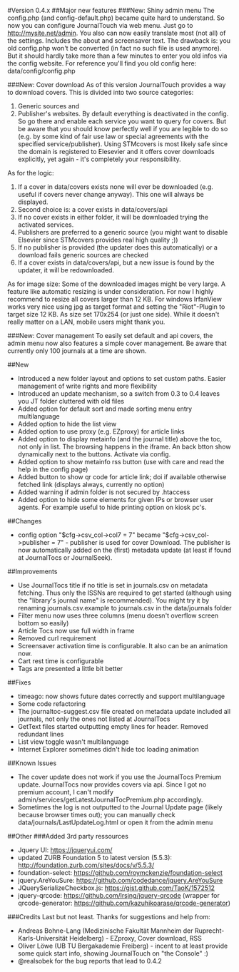 #Version 0.4.x
##Major new features
###New: Shiny admin menu
The config.php (and config-default.php) became quite hard to understand. So now you can configure JournalTouch via web menu. Just go to http://mysite.net/admin. You also can now easily translate most (not all) of the settings. Includes the about and screensaver text.
The drawback is: you old config.php won't be converted (in fact no such file is used anymore). But it should hardly take more than a few minutes to enter you old infos via the config website. For reference you'll find you old config here: data/config/config.php

###New: Cover download
As of this version JournalTouch provides a way to download covers. This is divided into two source categories:
1. Generic sources and
2. Publisher's websites.
By default everything is deactivated in the config. So go there and enable each service you want to query for covers.
But be aware that you should know perfectly well if you are legible to do so (e.g. by some kind of fair use law or special agreements with the specified service/publisher).
Using STMcovers is most likely safe since the domain is registered to Elesevier and it offers cover downloads explicitly, yet again - it's completely your responsibility.

As for the logic:
1.  If a cover in data/covers exists none will ever be downloaded (e.g. useful if
    covers never change anyway). This one will always be displayed.
2.  Second choice is: a cover exists in data/covers/api
3.  If no cover exists in either folder, it will be downloaded trying the activated services.
  1. Publishers are preferred to a generic source (you might want to disable Elsevier since STMcovers provides real high quality ;))
  2. If no publisher is provided (the updater does this automatically) or a download fails generic sources are checked
4.  If a cover exists in data/covers/api, but a new issue is found by the updater, it will be redownloaded.

As for image size:
Some of the downloaded images might be very large. A feature like automatic resizing is under consideration. For now I highly recommend to resize all covers larger than 12 KB. For windows IrfanView works very nice using jpg as target format and setting the "Riot"-Plugin to target size 12 KB. As size set 170x254 (or just one side).
While it doesn't really matter on a LAN, mobile users might thank you.


###New: Cover management
To easily set default and api covers, the admin menu now also features a simple cover management. Be aware that currently only 100 journals at a time are shown.


##New
- Introduced a new folder layout and options to set custom paths. Easier management of write rights and more flexibility
- Introduced an update mechanism, so a switch from 0.3 to 0.4 leaves you JT folder cluttered with old files
- Added option for default sort and made sorting menu entry multilanguage
- Added option to hide the list view
- Added option to use proxy (e.g. EZproxy) for article links
- Added option to display metainfo (and the journal title) above the toc, not only in list. The browsing happens in the iframe. An back btton show dynamically next to the buttons. Activate via config.
- Added option to show metainfo rss button (use with care and read the help in the config page)
- Added button to show qr code for article link; doi if available otherwise fetched link (displays always, currently no option)
- Added warning if admin folder is not secured by .htaccess
- Added option to hide some elements for given IPs or browser user agents. For example useful to hide printing option on kiosk pc's.


##Changes
- config option "$cfg->csv_col->col7 = 7" became "$cfg->csv_col->publisher = 7" - publisher is used for cover Download. The publisher is now automatically added on the (first) metadata update (at least if found at JournalTocs or JournalSeek).


##Improvements
- Use JournalTocs title if no title is set in journals.csv on metadata fetching. Thus only the ISSNs are required to get started (although using the "library's journal name" is recommended). You might try it by renaming journals.csv.example to journals.csv in the data/journals folder
- Filter menu now uses three columns (menu doesn't overflow screen bottom so easily)
- Article Tocs now use full width in frame
- Removed curl requirement
- Screensaver activation time is configurable. It also can be an animation now.
- Cart rest time is configurable
- Tags are presented a little bit better


##Fixes
- timeago: now shows future dates correctly and support multilanguage
- Some code refactoring
- The journaltoc-suggest.csv file created on metadata update included all journals, not only the ones not listed at JournalTocs
- GetText files started outputting empty lines for header. Removed redundant lines
- List view toggle wasn't multilanguage
- Internet Explorer sometimes didn't hide toc loading animation


##Known Issues
- The cover update does not work if you use the JournalTocs Premium update. JournalTocs now provides covers via api. Since I got no premium account, I can't modify admin/services/getLatestJournalTocPremium.php accordingly.
- Sometimes the log is not outputted to the Journal Update page (likely because browser times out); you can manually check data/journals/LastUpdateLog.html or open it from the admin menu


##Other
###Added 3rd party ressources
- Jquery UI: https://jqueryui.com/
- updated ZURB Foundation 5 to latest version (5.5.3): http://foundation.zurb.com/sites/docs/v/5.5.3/
- foundation-select: https://github.com/roymckenzie/foundation-select
- jquery.AreYouSure: https://github.com/codedance/jquery.AreYouSure
- JQuerySerializeCheckbox.js: https://gist.github.com/TaoK/1572512
- jquery-qrcode: https://github.com/lrsjng/jquery-qrcode (wrapper for qrcode-generator: https://github.com/kazuhikoarase/qrcode-generator)


###Credits
Last but not least. Thanks for suggestions and help from:
- Andreas Bohne-Lang (Medizinische Fakultät Mannheim der Ruprecht-Karls-Universität Heidelberg) - EZproxy, Cover download, RSS
- Oliver Löwe (UB TU Bergakademie Freiberg) - incent to at least provide some quick start info, showing JournalTouch on "the Console" :)
- @realsobek for the bug reports that lead to 0.4.2
